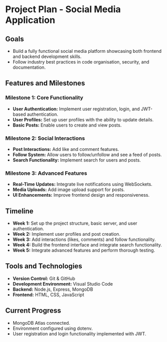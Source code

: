 # Project Plan - Social Media Application

## Goals
- Build a fully functional social media platform showcasing both frontend and backend development skills.
- Follow industry best practices in code organisation, security, and documentation.

## Features and Milestones

### Milestone 1: Core Functionality
- **User Authentication:** Implement user registration, login, and JWT-based authentication.
- **User Profiles:** Set up user profiles with the ability to update details.
- **Basic Posts:** Enable users to create and view posts.

### Milestone 2: Social Interactions
- **Post Interactions:** Add like and comment features.
- **Follow System:** Allow users to follow/unfollow and see a feed of posts.
- **Search Functionality:** Implement search for users and posts.

### Milestone 3: Advanced Features
- **Real-Time Updates:** Integrate live notifications using WebSockets.
- **Media Uploads:** Add image upload support for posts.
- **UI Enhancements:** Improve frontend design and responsiveness.

## Timeline
- **Week 1:** Set up the project structure, basic server, and user authentication.
- **Week 2:** Implement user profiles and post creation.
- **Week 3:** Add interactions (likes, comments) and follow functionality.
- **Week 4:** Build the frontend interface and integrate search functionality.
- **Week 5:** Integrate advanced features and perform thorough testing.

## Tools and Technologies
- **Version Control:** Git & GitHub
- **Development Environment:** Visual Studio Code
- **Backend:** Node.js, Express, MongoDB
- **Frontend:** HTML, CSS, JavaScript


## Current Progress
- MongoDB Atlas connected.
- Environment configured using dotenv.
- User registration and login functionality implemented with JWT.
